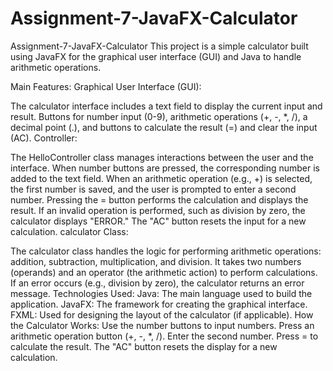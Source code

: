 # Assignment-7-JavaFX-Calculator
Assignment-7-JavaFX-Calculator
This project is a simple calculator built using JavaFX for the graphical user interface (GUI) and Java to handle arithmetic operations.

Main Features:
Graphical User Interface (GUI):

The calculator interface includes a text field to display the current input and result.
Buttons for number input (0-9), arithmetic operations (+, -, *, /), a decimal point (.), and buttons to calculate the result (=) and clear the input (AC).
Controller:

The HelloController class manages interactions between the user and the interface.
When number buttons are pressed, the corresponding number is added to the text field.
When an arithmetic operation (e.g., +) is selected, the first number is saved, and the user is prompted to enter a second number.
Pressing the = button performs the calculation and displays the result.
If an invalid operation is performed, such as division by zero, the calculator displays "ERROR."
The "AC" button resets the input for a new calculation.
calculator Class:

The calculator class handles the logic for performing arithmetic operations: addition, subtraction, multiplication, and division.
It takes two numbers (operands) and an operator (the arithmetic action) to perform calculations.
If an error occurs (e.g., division by zero), the calculator returns an error message.
Technologies Used:
Java: The main language used to build the application.
JavaFX: The framework for creating the graphical interface.
FXML: Used for designing the layout of the calculator (if applicable).
How the Calculator Works:
Use the number buttons to input numbers.
Press an arithmetic operation button (+, -, *, /).
Enter the second number.
Press = to calculate the result.
The "AC" button resets the display for a new calculation.
